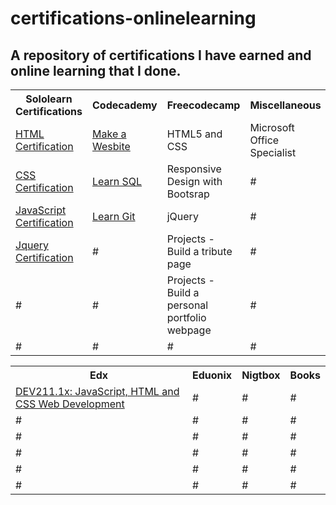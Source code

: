 # certifications-onlinelearning
<h2>A repository of certifications I have earned and online learning that I done.</h2>

<table>
  <tr>
    <th>Sololearn Certifications</th>
    <th>Codecademy</th>
    <th>Freecodecamp</th>
    <th>Miscellaneous</th>
  </tr>
  <tr>
    <td><a href="https://www.sololearn.com/Certificate/1014-324133/pdf/">HTML Certification</a></td>
    <td><a href="https://www.codecademy.com/vgreat">Make a Wesbite</a></td>
    <td>HTML5 and CSS</td>
    <td>Microsoft Office Specialist</td>
  </tr>
  <tr>
    <td><a href="https://www.sololearn.com/Certificate/1023-324133/pdf/">CSS Certification</a></td>
    <td><a href="https://www.codecademy.com/vgreat">Learn SQL</a></td>
    <td>Responsive Design with Bootsrap</td>
    <td>#</td>
  </tr>
  <tr>
    <td><a href="https://www.sololearn.com/Certificate/1024-324133/pdf/">JavaScript Certification</a></td>
    <td><a href="https://www.codecademy.com/vgreat">Learn Git</a></td>
    <td>jQuery</td>
    <td>#</td>
  </tr>
  <tr>
    <td><a href="https://www.sololearn.com/Certificate/1082-324133/pdf/">Jquery Certification</a></td>
    <td>#</td>
    <td>Projects - Build a tribute page</td>
    <td>#</td>
  </tr>
  <tr>
    <td>#</td>
    <td>#</td>
    <td>Projects - Build a personal portfolio webpage</td>
    <td>#</td>
  </tr>
  <tr>
    <td>#</td>
    <td>#</td>
    <td>#</td>
    <td>#</td>
  </tr>
</table>
<table>
  <tr>
    <th>Edx</th>
    <th>Eduonix</th>
    <th>Nigtbox</th>
    <th>Books</th>
  </tr>
  <tr>
    <td><a href="https://courses.edx.org/certificates/57dfcf13e3c5477a8966c8b3bbe34b33">DEV211.1x: JavaScript, HTML and CSS Web Development</a></td>
    <td>#</td>
    <td>#</td>
    <td>#</td>
  </tr>
  <tr>
    <td>#</td>
    <td>#</td>
    <td>#</td>
    <td>#</td>
  </tr>
  <tr>
    <td>#</td>
    <td>#</td>
    <td>#</td>
    <td>#</td>
  </tr>
  <tr>
    <td>#</td>
    <td>#</td>
    <td>#</td>
    <td>#</td>
  </tr>
  <tr>
    <td>#</td>
    <td>#</td>
    <td>#</td>
    <td>#</td>
  </tr>
  <tr>
    <td>#</td>
    <td>#</td>
    <td>#</td>
    <td>#</td>
  </tr>
</table>
